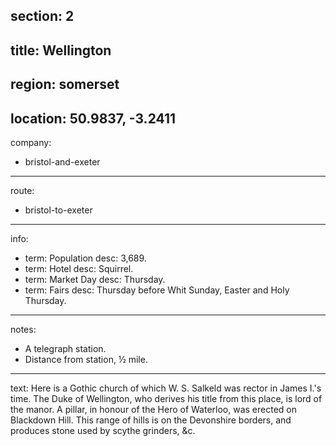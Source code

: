 section: 2
----
title: Wellington
----
region: somerset
----
location: 50.9837, -3.2411
----
company:
- bristol-and-exeter
----
route:
- bristol-to-exeter
----
info:
- term: Population
  desc: 3,689.
- term: Hotel
  desc: Squirrel.
- term: Market Day
  desc: Thursday.
- term: Fairs
  desc: Thursday before Whit Sunday, Easter and Holy Thursday.
----
notes:
- A telegraph station.
- Distance from station, ½ mile.
----
text: Here is a Gothic church of which W. S. Salkeld was rector in James I.'s time. The Duke of Wellington, who derives his title from this place, is lord of the manor. A pillar, in honour of the Hero of Waterloo, was erected on Blackdown Hill. This range of hills is on the Devonshire borders, and produces stone used by scythe grinders, &c.
